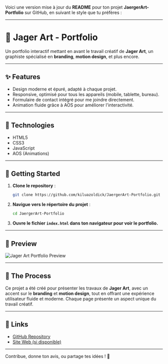 Voici une version mise à jour du **README** pour ton projet **JaergerArt-Portfolio** sur GitHub, en suivant le style que tu préfères :

---

# 🎨 Jager Art - Portfolio

Un portfolio interactif mettant en avant le travail créatif de **Jager Art**, un graphiste spécialisé en **branding**, **motion design**, et plus encore.

---

## ✨ Features
- Design moderne et épuré, adapté à chaque projet.
- Responsive, optimisé pour tous les appareils (mobile, tablette, bureau).
- Formulaire de contact intégré pour me joindre directement.
- Animation fluide grâce à AOS pour améliorer l'interactivité.

---

## 🔧 Technologies
- HTML5  
- CSS3  
- JavaScript  
- AOS (Animations)

---

## 🚀 Getting Started

1. **Clone le repository** :  
   ```bash  
   git clone https://github.com/kiluazoldick/JaergerArt-Portfolio.git  
   ```

2. **Navigue vers le répertoire du projet** :  
   ```bash  
   cd JaergerArt-Portfolio  
   ```

3. **Ouvre le fichier `index.html` dans ton navigateur pour voir le portfolio.**

---

## 🎨 Preview  
![Jager Art Portfolio Preview]([https://github.com/kiluazoldick/JaergerArt-Portfolio/blob/main/preview.png](https://github.com/kiluazoldick/JaergerArt-Portfolio/blob/master/preview.png))

---

## 📝 The Process  
Ce projet a été créé pour présenter les travaux de **Jager Art**, avec un accent sur le **branding** et **motion design**, tout en offrant une expérience utilisateur fluide et moderne. Chaque page présente un aspect unique du travail créatif.

---

## 📌 Links  
- [GitHub Repository](https://github.com/kiluazoldick/JaergerArt-Portfolio)  
- [Site Web (si disponible)](https://ton-site.com)  

---

Contribue, donne ton avis, ou partage tes idées ! 🚀

